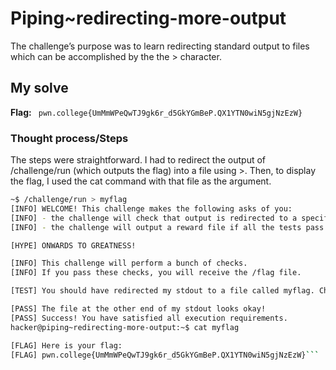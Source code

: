 
# Piping~redirecting-more-output
The challenge’s purpose was  to learn redirecting standard output to files which can be accomplished by the the > character.

## My solve
**Flag:** ` pwn.college{UmMmWPeQwTJ9gk6r_d5GkYGmBeP.QX1YTN0wiN5gjNzEzW}`

### Thought process/Steps
The steps were straightforward. I had to redirect the output of /challenge/run (which outputs the flag) into a file using >. Then, 
to display the flag, I used the cat command with that file as the argument.

 ```bash
~$ /challenge/run > myflag
[INFO] WELCOME! This challenge makes the following asks of you:
[INFO] - the challenge will check that output is redirected to a specific file path : myflag
[INFO] - the challenge will output a reward file if all the tests pass : /flag

[HYPE] ONWARDS TO GREATNESS!

[INFO] This challenge will perform a bunch of checks.
[INFO] If you pass these checks, you will receive the /flag file.

[TEST] You should have redirected my stdout to a file called myflag. Checking...

[PASS] The file at the other end of my stdout looks okay!
[PASS] Success! You have satisfied all execution requirements.
hacker@piping~redirecting-more-output:~$ cat myflag

[FLAG] Here is your flag:
[FLAG] pwn.college{UmMmWPeQwTJ9gk6r_d5GkYGmBeP.QX1YTN0wiN5gjNzEzW}```
